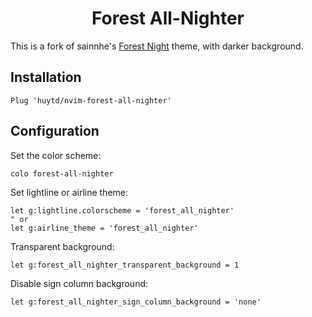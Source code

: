 <h1 align="center">
Forest All-Nighter
</h1>

This is a fork of sainnhe's [Forest Night](https://github.com/sainnhe/forest-night) theme, with darker background.

## Installation

```vim
Plug 'huytd/nvim-forest-all-nighter'
```

## Configuration

Set the color scheme:

```
colo forest-all-nighter
```

Set lightline or airline theme:

```vim
let g:lightline.colorscheme = 'forest_all_nighter'
" or
let g:airline_theme = 'forest_all_nighter'
```

Transparent background:

```vim
let g:forest_all_nighter_transparent_background = 1
```

Disable sign column background:

```vim
let g:forest_all_nighter_sign_column_background = 'none'
```
